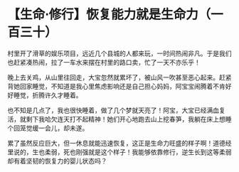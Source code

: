 # 【生命⋅修行】恢复能力就是生命力（一百三十）

村里开了滑草的娱乐项目，远近几个县城的人都来玩，一时间热闹非凡。于是我们也赶紧凑热闹，拉了一车水来摆在村里的路口卖，忙了一天不亦乐乎！

晚上去关鸡，从山里往回走，大宝忽然就累坏了，被山风一吹甚至恶心起来。赶紧背她回家睡觉，不知道是我心里焦虑影响还是自己担心妈妈，阿宝宝闹腾着不肯好好睡觉，折腾许久才睡着。

也不知是几点了，我也很快睡着，做了几个梦就天亮了！阿宝，大宝已经满血复活，就剩下我哈欠连天打不起精神！她们开心地跑去山上挖春笋，我躺在床上想睡个回笼觉缓一会儿，却未遂。

累了虽然反应巨大，但一休息就能迅速恢复，这正是生命力旺盛的样子啊！道德经里说的，生也柔弱，死也刚强就是这个样子！我能够依靠修行，逆生长到这等柔弱却有着坚韧的恢复力的婴儿状态吗？
